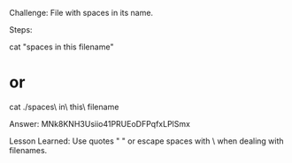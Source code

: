 Challenge: File with spaces in its name.

Steps:

cat "spaces in this filename"
# or
cat ./spaces\ in\ this\ filename


Answer:
MNk8KNH3Usiio41PRUEoDFPqfxLPlSmx

Lesson Learned: Use quotes " " or escape spaces with \ when dealing with filenames.

